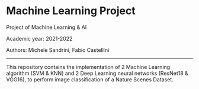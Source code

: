 # Machine Learning Project
 Project of Machine Learning & AI

Academic year:  2021-2022

Authors: Michele Sandrini, Fabio Castellini

----------------

This repository contains the implementation of 2 Machine Learning algorithm (SVM & KNN) and 2 Deep Learning neural networks (ResNet18 & VGG16), to perform image classification of a Nature Scenes Dataset.

